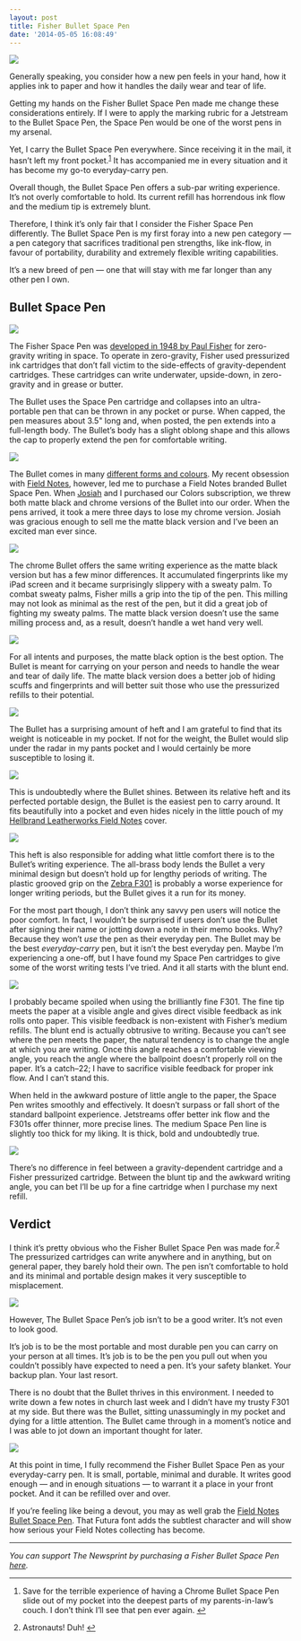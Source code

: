```yaml
---
layout: post
title: Fisher Bullet Space Pen
date: '2014-05-05 16:08:49'
---
```


<img src="http://localhost:8888/wp.thenewsprint.co/wp-content/uploads/2014/05/image11.jpg" /><p data-preserve-html-node="true">Generally speaking, you consider how a new pen feels in your hand, how it applies ink to paper and how it handles the daily wear and tear of life. </p>

<p data-preserve-html-node="true">Getting my hands on the Fisher Bullet Space Pen made me change these considerations entirely. If I were to apply the marking rubric for a Jetstream to the Bullet Space Pen, the Space Pen would be one of the worst pens in my arsenal.</p>

<p data-preserve-html-node="true">Yet, I carry the Bullet Space Pen everywhere. Since receiving it in the mail, it hasn’t left my front pocket.<sup data-preserve-html-node="true"><a data-preserve-html-node="true" href="#fn:1" id="fnref:1" title="see footnote" class="footnote">1</a></sup> It has accompanied me in every situation and it has become my go-to everyday-carry pen. </p>

<p data-preserve-html-node="true">Overall though, the Bullet Space Pen offers a sub-par writing experience. It’s not overly comfortable to hold. Its current refill has horrendous ink flow and the medium tip is extremely blunt. </p>

<p data-preserve-html-node="true">Therefore, I think it’s only fair that I consider the Fisher Space Pen differently. The Bullet Space Pen is my first foray into a new pen category — a pen category that sacrifices traditional pen strengths, like ink-flow, in favour of portability, durability and extremely flexible writing capabilities. </p>

<p data-preserve-html-node="true">It’s a new breed of pen —&nbsp;one that will stay with me far longer than any other pen I own.</p>

<h2 data-preserve-html-node="true">Bullet Space Pen</h2><img src="http://localhost:8888/wp.thenewsprint.co/wp-content/uploads/2014/05/image10.jpg" /><p data-preserve-html-node="true">The Fisher Space Pen was <a data-preserve-html-node="true" href="http://www.spacepen.com/matteblackbullet.aspx">developed in 1948 by Paul Fisher</a> for zero-gravity writing in space. To operate in zero-gravity, Fisher used pressurized ink cartridges that don’t fall victim to the side-effects of gravity-dependent cartridges. These cartridges can write underwater, upside-down, in zero-gravity and in grease or butter.</p><p data-preserve-html-node="true">The Bullet uses the Space Pen cartridge and collapses into an ultra-portable pen that can be thrown in any pocket or purse. When capped, the pen measures about 3.5" long and, when posted, the pen extends into a full-length body. The Bullet’s body has a slight oblong shape and this allows the cap to properly extend the pen for comfortable writing. </p><img src="http://localhost:8888/wp.thenewsprint.co/wp-content/uploads/2014/05/image9.jpg" /><p data-preserve-html-node="true">The Bullet comes in many <a data-preserve-html-node="true" href="http://www.spacepen.com/matteblackbullet.aspx">different forms and colours</a>. My recent obsession with <a data-preserve-html-node="true" href="http://fieldnotesbrand.com">Field Notes</a>, however, led me to purchase a Field Notes branded Bullet Space Pen. When <a data-preserve-html-node="true" href="http://jwie.be">Josiah</a> and I purchased our Colors subscription, we threw both matte black and chrome versions of the Bullet into our order. When the pens arrived, it took a mere three days to lose my chrome version. Josiah was gracious enough to sell me the matte black version and I’ve been an excited man ever since.</p><img src="http://localhost:8888/wp.thenewsprint.co/wp-content/uploads/2014/05/image8.jpg" /><p data-preserve-html-node="true">The chrome Bullet offers the same writing experience as the matte black version but has a few minor differences. It accumulated fingerprints like my iPad screen and it became surprisingly slippery with a sweaty palm. To combat sweaty palms, Fisher mills a grip into the tip of the pen. This milling may not look as minimal as the rest of the pen, but it did a great job of fighting my sweaty palms. The matte black version doesn’t use the same milling process and, as a result, doesn’t handle a wet hand very well.</p><img src="http://localhost:8888/wp.thenewsprint.co/wp-content/uploads/2014/05/image7.jpg" /><p data-preserve-html-node="true">For all intents and purposes, the matte black option is the best option. The Bullet is meant for carrying on your person and needs to handle the wear and tear of daily life. The matte black version does a better job of hiding scuffs and fingerprints and will better suit those who use the pressurized refills to their potential.</p><img src="http://localhost:8888/wp.thenewsprint.co/wp-content/uploads/2014/05/image6.jpg" /><p data-preserve-html-node="true">The Bullet has a surprising amount of heft and I am grateful to find that its weight is noticeable in my pocket. If not for the weight, the Bullet would slip under the radar in my pants pocket and I would certainly be more susceptible to losing it. </p><img src="http://localhost:8888/wp.thenewsprint.co/wp-content/uploads/2014/05/image5.jpg" /><p data-preserve-html-node="true">This is undoubtedly where the Bullet shines. Between its relative heft and its perfected portable design, the Bullet is the easiest pen to carry around. It fits beautifully into a pocket and even hides nicely in the little pouch of my <a data-preserve-html-node="true" href="http://www.thenewsprint.co//-on-my-desk-hellbrand-leather-works-field-notes-cover">Hellbrand Leatherworks Field Notes</a> cover. </p><img src="http://localhost:8888/wp.thenewsprint.co/wp-content/uploads/2014/05/image4.jpg" /><p data-preserve-html-node="true">This heft is also responsible for adding what little comfort there is to the Bullet’s writing experience. The all-brass body lends the Bullet a very minimal design but doesn’t hold up for lengthy periods of writing. The plastic grooved grip on the <a data-preserve-html-node="true" href="http://www.thenewsprint.co//zebra-f301">Zebra F301</a> is probably a worse experience for longer writing periods, but the Bullet gives it a run for its money. </p><p data-preserve-html-node="true">For the most part though, I don’t think any savvy pen users will notice the poor comfort. In fact, I wouldn’t be surprised if users don’t use the Bullet after signing their name or jotting down a note in their memo books. Why? Because they won’t <em data-preserve-html-node="true">use</em> the pen as their everyday pen. The Bullet may be the best <em data-preserve-html-node="true">everyday-carry</em> pen, but it isn’t the best everyday pen. Maybe I’m experiencing a one-off, but I have found my Space Pen cartridges to give some of the worst writing tests I’ve tried. And it all starts with the blunt end.</p><img src="http://localhost:8888/wp.thenewsprint.co/wp-content/uploads/2014/05/image3.jpg" /><p data-preserve-html-node="true">I probably became spoiled when using the brilliantly fine F301. The fine tip meets the paper at a visible angle and gives direct visible feedback as ink rolls onto paper. This visible feedback is non-existent with Fisher’s medium refills. The blunt end is actually obtrusive to writing. Because you can’t see where the pen meets the paper, the natural tendency is to change the angle at which you are writing. Once this angle reaches a comfortable viewing angle, you reach the angle where the ballpoint doesn’t properly roll on the paper. It’s a catch–22; I have to sacrifice visible feedback for proper ink flow. And I can’t stand this.</p><p data-preserve-html-node="true">When held in the awkward posture of little angle to the paper, the Space Pen writes smoothly and effectively. It doesn’t surpass or fall short of the standard ballpoint experience. Jetstreams offer better ink flow and the F301s offer thinner, more precise lines. The medium Space Pen line is slightly too thick for my liking. It is thick, bold and undoubtedly true. </p><img src="http://localhost:8888/wp.thenewsprint.co/wp-content/uploads/2014/05/image2.jpg" /><p data-preserve-html-node="true">There’s no difference in feel between a gravity-dependent cartridge and a Fisher pressurized cartridge. Between the blunt tip and the awkward writing angle, you can bet I’ll be up for a fine cartridge when I purchase my next refill.</p><h2 data-preserve-html-node="true">Verdict</h2><p data-preserve-html-node="true">I think it’s pretty obvious who the Fisher Bullet Space Pen was made for.<sup data-preserve-html-node="true"><a data-preserve-html-node="true" href="#fn:2" id="fnref:2" title="see footnote" class="footnote">2</a></sup> The pressurized cartridges can write anywhere and in anything, but on general paper, they barely hold their own. The pen isn’t comfortable to hold and its minimal and portable design makes it very susceptible to misplacement.</p><img src="http://localhost:8888/wp.thenewsprint.co/wp-content/uploads/2014/05/image1.jpg" /><p data-preserve-html-node="true">However, The Bullet Space Pen’s job isn’t to be a good writer. It’s not even to look good.</p><p data-preserve-html-node="true">It’s job is to be the most portable and most durable pen you can carry on your person at all times. It’s job is to be the pen you pull out when you couldn’t possibly have expected to need a pen. It’s your safety blanket. Your backup plan. Your last resort.</p><p data-preserve-html-node="true">There is no doubt that the Bullet thrives in this environment. I needed to write down a few notes in church last week and I didn’t have my trusty F301 at my side. But there was the Bullet, sitting unassumingly in my pocket and dying for a little attention. The Bullet came through in a moment’s notice and I was able to jot down an important thought for later. </p><img src="http://localhost:8888/wp.thenewsprint.co/wp-content/uploads/2014/05/image.jpg" /><p data-preserve-html-node="true">At this point in time, I fully recommend the Fisher Bullet Space Pen as your everyday-carry pen. It is small, portable, minimal and durable. It writes good enough — and in enough situations — to warrant it a place in your front pocket. And it can be refilled over and over. </p>

<p data-preserve-html-node="true">If you’re feeling like being a devout, you may as well grab the <a data-preserve-html-node="true" href="http://fieldnotesbrand.com/spacepen/">Field Notes Bullet Space Pen</a>. That Futura font adds the subtlest character and will show how serious your Field Notes collecting has become.</p>

<hr />

<p><em>You can support The Newsprint by purchasing a Fisher Bullet Space Pen <a href="http://www.amazon.com/gp/product/B000WGD13U/ref=as_li_qf_sp_asin_il_tl?ie=UTF8&amp;camp=1789&amp;creative=9325&amp;creativeASIN=B000WGD13U&amp;linkCode=as2&amp;tag=thenews02-20&amp;linkId=GIFMJBCQBPGC7FI5">here</a>.</em></p>

<div data-preserve-html-node="true" class="footnotes">
<hr data-preserve-html-node="true">
<ol data-preserve-html-node="true">

<li data-preserve-html-node="true" id="fn:1">
<p data-preserve-html-node="true">Save for the terrible experience of having a Chrome Bullet Space Pen slide out of my pocket into the deepest parts of my parents-in-law’s couch. I don’t think I’ll see that pen ever again. <a data-preserve-html-node="true" href="#fnref:1" title="return to article" class="reversefootnote">↩</a></p>
</li>

<li data-preserve-html-node="true" id="fn:2">
<p data-preserve-html-node="true">Astronauts! Duh!  <a data-preserve-html-node="true" href="#fnref:2" title="return to article" class="reversefootnote">↩</a></p>
</li>

</ol>
</div>